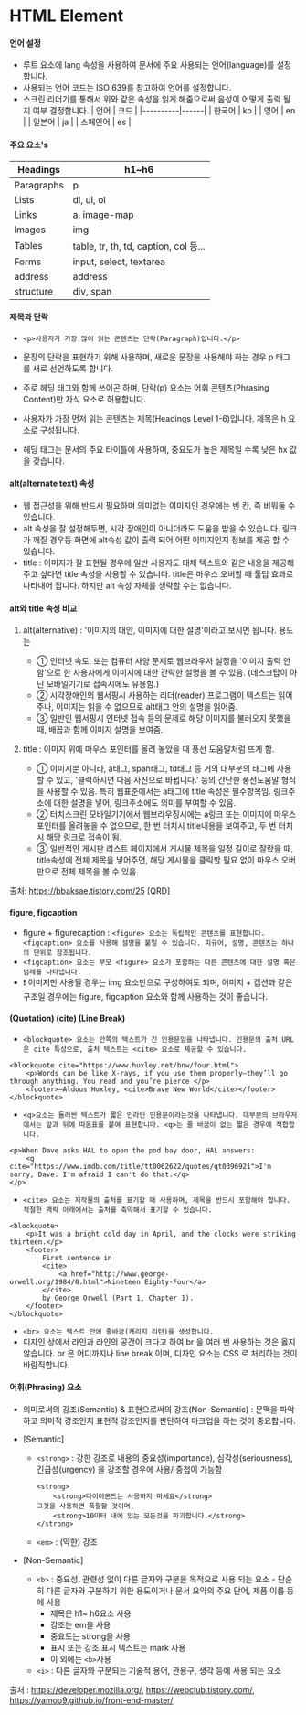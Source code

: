 
# HTML Element

#### 언어 설정
- <html> 루트 요소에 lang 속성을 사용하여 문서에 주요 사용되는 언어(language)를 설정합니다.
- 사용되는 언어 코드는 ISO 639를 참고하여 언어를 설정합니다.
- 스크린 리더기를 통해서 위와 같은 속성을 읽게 해줌으로써 음성이 어떻게 출력 될지 여부 결정합니다.
  | 언어     | 코드 |
  |----------|------|
  | 한국어   | ko   |
  | 영어     | en   |
  | 일본어   | ja   |
  | 스페인어 | es   |

#### 주요 요소's
| Headings   | h1~h6                                 |
|------------|---------------------------------------|
| Paragraphs | p                                     |
| Lists      | dl, ul, ol                            |
| Links      | a, image-map                          |
| Images     | img                                   |
| Tables     | table, tr, th, td, caption, col 등... |
| Forms      | input, select, textarea               |
| address    | address                               |
| structure  | div, span                             |


#### 제목과 단락
- `<p>사용자가 가장 많이 읽는 콘텐츠는 단락(Paragraph)입니다.</p>`
- 문장의 단락을 표현하기 위해 사용하며, 새로운 문장을 사용해야 하는 경우 p 태그를 새로 선언하도록 합니다.
- 주로 헤딩 태그와 함께 쓰이곤 하며, 단락(p) 요소는 어휘 콘텐츠(Phrasing Content)만 자식 요소로 허용합니다.

- 사용자가 가장 먼저 읽는 콘텐츠는 제목(Headings Level 1-6)입니다. 제목은 h 요소로 구성됩니다.
- 헤딩 태그는 문서의 주요 타이틀에 사용하며, 중요도가 높은 제목일 수록 낮은 hx 값을 갖습니다.

#### alt(alternate text) 속성
- 웹 접근성을 위해 반드시 필요하며 의미없는 이미지인 경우에는 빈 칸, 즉 비워둘 수 있습니다.
- alt 속성을 잘 설정해두면, 시각 장애인이 아니더라도 도움을 받을 수 있습니다. 링크가 깨질 경우등 화면에 alt속성 값이 출력 되어 어떤 이미지인지 정보를 제공 할 수 있습니다.
- title : 이미지가 잘 표현될 경우에 일반 사용자도 대체 텍스트와 같은 내용을 제공해 주고 싶다면 title 속성을 사용할 수 있습니다. title은 마우스 오버할 때 툴팁 효과로 나타내어 집니다. 하지만 alt 속성 자체를 생략할 수는 없습니다.

#### alt와 title 속성 비교
1. alt(alternative) : '이미지의 대안, 이미지에 대한 설명'이라고 보시면 됩니다. 용도는
    - ① 인터넷 속도, 또는 컴퓨터 사양 문제로 웹브라우저 설정을 '이미지 출력 안 함'으로 한 사용자에게 이미지에 대한 간략한 설명을 볼 수 있음. (데스크탑이 아닌 모바일기기로 접속시에도 유용함.)
    - ② 시각장애인의 웹서핑시 사용하는 리더(reader) 프로그램이 텍스트는 읽어주나, 이미지는 읽을 수 없으므로 alt태그 안의 설명을 읽어줌.
    - ③ 일반인 웹서핑시 인터넷 접속 등의 문제로 해당 이미지를 불러오지 못했을 때, 배꼽과 함께 이미지 설명을 보여줌.

2. title : 이미지 위에 마우스 포인터를 올려 놓았을 때 풍선 도움말처럼 뜨게 함.
    - ① 이미지뿐 아니라, a태그, span태그, td태그 등 거의 대부분의 태그에 사용할 수 있고, '클릭하시면 다음 사진으로 바뀝니다.' 등의 간단한 풍선도움말 형식을 사용할 수 있음. 특히 웹표준에서는 a태그에 title 속성은 필수항목임. 링크주소에 대한 설명을 넣어, 링크주소에도 의미를 부여할 수 있음.
    - ② 터치스크린 모바일기기에서 웹브라우징시에는 a링크 또는 이미지에 마우스 포인터를 올려놓을 수 없으므로, 한 번 터치시 title내용을 보여주고, 두 번 터치시 해당 링크로 접속이 됨.
    - ③ 일반적인 게시판 리스트 페이지에서 게시물 제목을 일정 길이로 잘랐을 때, title속성에 전체 제목을 넣어주면, 해당 게시물을 클릭할 필요 없이 마우스 오버만으로 전체 제목을 볼 수 있음.


출처: https://bbaksae.tistory.com/25 [QRD]

#### figure, figcaption
- figure + figurecaption : `<figure> 요소는 독립적인 콘텐츠를 표현합니다. <figcaption> 요소를 사용해 설명을 붙일 수 있습니다. 피규어, 설명, 콘텐츠는 하나의 단위로 참조됩니다.`
- `<figcaption> 요소는 부모 <figure> 요소가 포함하는 다른 콘텐츠에 대한 설명 혹은 범례를 나타냅니다.`
- :heavy_exclamation_mark: 이미지만 사용될 경우는 img 요소만으로 구성하여도 되며, 이미지 + 캡션과 같은 구조일 경우에는 figure, figcaption 요소와 함께 사용하는 것이 좋습니다.

#### (Quotation) (cite) (Line Break)
- `<blockquote> 요소는 안쪽의 텍스트가 긴 인용문임을 나타냅니다. 인용문의 출처 URL은 cite 특성으로, 출처 텍스트는 <cite> 요소로 제공할 수 있습니다.`
~~~
<blockquote cite="https://www.huxley.net/bnw/four.html">
    <p>Words can be like X-rays, if you use them properly—they’ll go through anything. You read and you’re pierce </p>
    <footer>—Aldous Huxley, <cite>Brave New World</cite></footer>
</blockquote>
~~~
- `<q>요소는 둘러싼 텍스트가 짧은 인라인 인용문이라는것을 나타냅니다. 대부분의 브라우저에서는 앞과 뒤에 따옴표를 붙여 표현합니다. <q>는 줄 바꿈이 없는 짧은 경우에 적합합니다.`
~~~
<p>When Dave asks HAL to open the pod bay door, HAL answers:
    <q cite="https://www.imdb.com/title/tt0062622/quotes/qt0396921">I'm sorry, Dave. I'm afraid I can't do that.</q>
</p>
~~~
- `<cite> 요소는 저작물의 출처를 표기할 때 사용하며, 제목을 반드시 포함해야 합니다. 적절한 맥락 아래에서는 출처를 축약해서 표기할 수 있습니다.`
~~~
<blockquote>
    <p>It was a bright cold day in April, and the clocks were striking thirteen.</p>
    <footer>
        First sentence in
        <cite>
            <a href="http://www.george-orwell.org/1984/0.html">Nineteen Eighty-Four</a>
        </cite>
        by George Orwell (Part 1, Chapter 1).
    </footer>
</blockquote>
~~~
- `<br> 요소는 텍스트 안에 줄바꿈(캐리지 리턴)을 생성합니다.`
- 디자인 상에서 라인과 라인의 공간이 크다고 하여 br 을 여러 번 사용하는 것은 옳지 않습니다. br 은 어디까지나 line break 이며, 디자인 요소는 CSS 로 처리하는 것이 바람직합니다.

#### 어휘(Phrasing) 요소
- 의미로써의 강조(Semantic) & 표현으로써의 강조(Non-Semantic) : 문맥을 파악하고 의미적 강조인지 표현적 강조인지를 판단하여 마크업을 하는 것이 중요합니다.
- [Semantic]
  - `<strong>` : 강한 강조로 내용의 중요성(importance), 심각성(seriousness), 긴급성(urgency) 을 강조할 경우에 사용/ 중첩이 가능함
    ~~~
    <strong>
        <strong>다이아몬드는 사용하지 마세요</strong>
    그것을 사용하면 폭팔할 것이며,
        <strong>10미터 내에 있는 모든것을 파괴합니다.</strong>
    </strong>
    ~~~
  - `<em>` : (약한) 강조

- [Non-Semantic]
  - `<b>` : 중요성, 관련성 없이 다른 글자와 구분을 목적으로 사용 되는 요소 - 단순히 다른 글자와 구분하기 위한 용도이거나 문서 요약의 주요 단어, 제품 이름 등에 사용
    - 제목은 h1~ h6요소 사용
    - 강조는 em을 사용
    - 중요도는 strong을 사용
    - 표시 또는 강조 표시 텍스트는 mark 사용
    - 이 외에는 `<b>`사용
  - `<i>` : 다른 글자와 구분되는 기술적 용어, 관용구, 생각 등에 사용 되는 요소




출처 : https://developer.mozilla.org/, https://webclub.tistory.com/, https://yamoo9.github.io/front-end-master/
